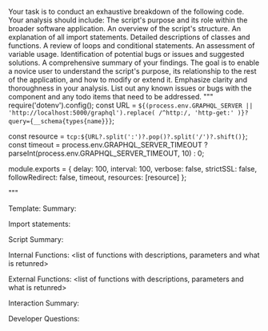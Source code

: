 Your task is to conduct an exhaustive breakdown of the following code. Your analysis should include:
The script's purpose and its role within the broader software application.
An overview of the script's structure.
An explanation of all import statements.
Detailed descriptions of classes and functions.
A review of loops and conditional statements.
An assessment of variable usage.
Identification of potential bugs or issues and suggested solutions.
A comprehensive summary of your findings.
The goal is to enable a novice user to understand the script's purpose, its relationship to the rest of the application, and how to modify or extend it. Emphasize clarity and thoroughness in your analysis.
List out any known issues or bugs with the component and any todo items that need to be addressed.
"""
require('dotenv').config();
const URL = `${(process.env.GRAPHQL_SERVER || 'http://localhost:5000/graphql').replace(
  /^http:/,
  'http-get:'
)}?query={__schema{types{name}}}`;

const resource = `tcp:${URL?.split(':')?.pop()?.split('/')?.shift()}`;
const timeout = process.env.GRAPHQL_SERVER_TIMEOUT ? parseInt(process.env.GRAPHQL_SERVER_TIMEOUT, 10) : 0;

module.exports = {
  delay: 100,
  interval: 100,
  verbose: false,
  strictSSL: false,
  followRedirect: false,
  timeout,
  resources: [resource]
};

"""

Template:
Summary:
<brief overview of the file and all its major components>

Import statements:
<describe the imports and dependencies>

Script Summary:
<Summary of file>

Internal Functions:
<list of functions with descriptions, parameters and what is retunred>

External Functions:
<list of functions with descriptions, parameters and what is retunred>

Interaction Summary:
<a summary of how the file could interact with the rest of the application>

Developer Questions:
<a list of questions Developers working with this component may have the following questions when debugging>